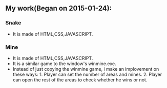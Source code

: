 ## My work(Began on 2015-01-24):

### Snake
- It is made of HTML,CSS,JAVASCRIPT.

### Mine
- It is made of HTML,CSS,JAVASCRIPT.
- It is a similar game to the window's  winmine.exe.
-  Instead of just copying the winmine game, i make an implovement on these ways: 1. Player can set the number of areas and mines. 2. Player can open the rest of the areas to check whether he wins or not.
